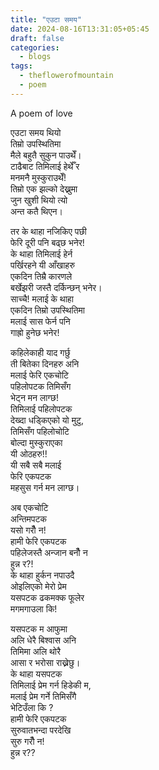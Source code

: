 ```yaml
---
title: "एउटा समय"
date: 2024-08-16T13:31:05+05:45
draft: false
categories:
  - blogs
tags:
  - theflowerofmountain
  - poem
---
```

A poem of love <!--more--> 

एउटा समय थियो  
तिम्रो उपस्थितिमा  
मैले बहुतै सुकुन पाउथेँ।  
टाढैबाट तिमिलाई हेर्थेँ र  
मनमनै मुस्कुराउथेँ!  
तिम्रो एक झल्को देख्नुमा  
जुन खुशी थियो त्यो  
अन्त कतै थिएन।

तर के थाहा नजिकिए पछी  
फेरि दूरी पनि बढ्छ भनेर!  
के थाहा तिमिलाई हेर्न  
पर्खिरहने यी आँखाहरु  
एकदिन तिम्रै कारणले  
बर्खेझरी जस्तै दर्किन्छन् भनेर।  
साच्चै! मलाई के थाहा  
एकदिन तिम्रो उपस्थितिमा  
मलाई सास फेर्न पनि  
गाह्रो हुनेछ भनेर!

कहिलेकाही याद गर्छु  
ती बितेका दिनहरु अनि  
मलाई फेरि एकचोटि  
पहिलोपटक तिमिसँग  
भेट्न मन लाग्छ!  
तिमिलाई पहिलोपटक  
देख्दा धड्किएको यो मुटु,  
तिमिसँग पहिलोचोटि  
बोल्दा मुस्कुराएका  
यी ओठहरु!!  
यी सबै सबै मलाई  
फेरि एकपटक  
महसुस गर्न मन लाग्छ।

अब एकचोटि  
अन्तिमपटक  
यसो गरौँ न!  
हामी फेरि एकपटक  
पहिलेजस्तै अन्जान बनौँ न  
हुन्न र?!  
के थाहा हुर्कन नपाउदै  
ओइलिएको मेरो प्रेम  
यसपटक ढकमक्क फूलेर  
मगमगाउला कि!

यसपटक म आफुमा  
अलि धेरै बिश्वास अनि  
तिमिमा अलि थोरै  
आसा र भरोसा राख्नेछु।  
के थाहा यसपटक  
तिमिलाई प्रेम गर्न हिडेकी म,  
मलाई प्रेम गर्ने तिमिसँगै  
भेटिउँला कि ?  
हामी फेरि एकपटक  
सुरुवातभन्दा परदेखि  
सुरु गरौँ न!  
हुन्न र??